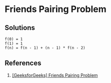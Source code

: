 # Friends Pairing Problem

## Solutions

```text
f(0) = 1
f(1) = 1
f(n) = f(n - 1) + (n - 1) * f(n - 2)
```

## References

1. [[GeeksforGeeks] Friends Pairing Problem](https://www.geeksforgeeks.org/friends-pairing-problem/)

